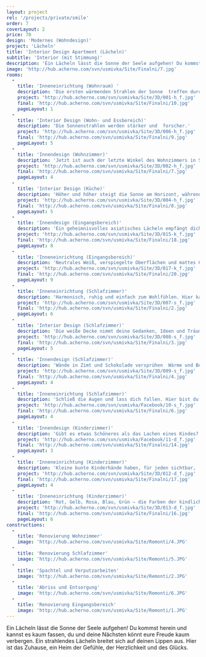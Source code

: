```yaml
---
layout: project
rel: '/projects/private/smile'
order: 7
coverLayout: 2
price: 70
design: 'Modernes (Wohndesign)'
project: 'Lächeln'
title: 'Interior Design Apartment (Lächeln)'
subtitle: 'Interior (mit Stimmung)'
description: 'Ein Lächeln lässt die Sonne der Seele aufgehen! Du kommst herein und kannst es kaum fassen, du und deine Nächsten könnt eure Freude kaum verbergen. Ein strahlendes Lächeln breitet sich auf deinen Lippen aus. Hier ist das Zuhause, ein Heim der Gefühle, der Herzlichkeit und des Glücks.'
image: 'http://hub.acherno.com/svn/usmivka/Site/Finalni/7.jpg'
rooms:
  -
    title: 'Inneneinrichtung (Wohnraum) '
    description: 'Die ersten wärmenden Strahlen der Sonne  treffen durch die großen Fenster und beleben den Raum mit ihrer unsichtbaren Lebensenergie.'
    project: 'http://hub.acherno.com/svn/usmivka/Site/3D/001-h_f.jpg'
    final: 'http://hub.acherno.com/svn/usmivka/Site/Finalni/10.jpg'
    pageLayout: 1
  -
    title: 'Interior Design (Wohn- und Essbereich)'
    description: 'Die Sonnenstrahlen werden stärker und  forscher.'
    project: 'http://hub.acherno.com/svn/usmivka/Site/3D/006-h_f.jpg'
    final: 'http://hub.acherno.com/svn/usmivka/Site/Finalni/9.jpg'
    pageLayout: 5
  -
    title: 'Innendesign (Wohnzimmer)'
    description: 'Jetzt ist auch der letzte Winkel des Wohnzimmers in Sonne getaucht.'
    project: 'http://hub.acherno.com/svn/usmivka/Site/3D/002-h_f.jpg'
    final: 'http://hub.acherno.com/svn/usmivka/Site/Finalni/7.jpg'
    pageLayout: 4
  -
    title: 'Interior Design (Küche)'
    description: 'Höher und höher steigt die Sonne am Horizont, während sich die Familie zum gemeinsamen Frühstück findet. Jeder packt mit an, bis alle Leckereien auf dem Tisch stehen. So gestärkt und mit einem Lächeln im Gesicht, kannst du jede neue Herausforderung meistern.'
    project: 'http://hub.acherno.com/svn/usmivka/Site/3D/004-h_f.jpg'
    final: 'http://hub.acherno.com/svn/usmivka/Site/Finalni/8.jpg'
    pageLayout: 5
  -
    title: 'Innendesign (Eingangsbereich)'
    description: 'Ein geheimnisvolles asiatisches Lächeln empfängt dich herzlich und bittet dich einzutreten.'
    project: 'http://hub.acherno.com/svn/usmivka/Site/3D/015-k_f.jpg'
    final: 'http://hub.acherno.com/svn/usmivka/Site/Finalni/18.jpg'
    pageLayout: 8
  -
    title: 'Inneneinrichtung (Eingangsbereich)'
    description: 'Neutrales Weiß, verspiegelte Oberflächen und mattes Grau in Kombination mit warmem Holz geben dir das vertraute Gefühl von Zuhause.'
    project: 'http://hub.acherno.com/svn/usmivka/Site/3D/017-k_f.jpg'
    final: 'http://hub.acherno.com/svn/usmivka/Site/Finalni/20.jpg'
    pageLayout: 9
  -
    title: 'Inneneinrichtung (Schlafzimmer)'
    description: 'Harmonisch, ruhig und einfach zum Wohlfühlen. Hier kannst du dich zurückziehen und einfach die Welt um dich herum vergessen. Auch der jüngste Spross der Familie findet in diesem himmlischen Ort seine süßen Träume.'
    project: 'http://hub.acherno.com/svn/usmivka/Site/3D/007-s_f.jpg'
    final: 'http://hub.acherno.com/svn/usmivka/Site/Finalni/2.jpg'
    pageLayout: 6
  -
    title: 'Interior Design (Schlafzimmer)'
    description: 'Die weiße Decke nimmt deine Gedanken, Ideen und Träume wie ein Blatt Papier vertraulich auf.'
    project: 'http://hub.acherno.com/svn/usmivka/Site/3D/008-s_f.jpg'
    final: 'http://hub.acherno.com/svn/usmivka/Site/Finalni/3.jpg' 
    pageLayout: 5
  -
    title: 'Innendesign (Schlafzimmer)'
    description: 'Wände in Zimt und Schokolade versprühen  Wärme und Behaglichkeit im Raum.л.'
    project: 'http://hub.acherno.com/svn/usmivka/Site/3D/009-s_f.jpg'
    final: 'http://hub.acherno.com/svn/usmivka/Site/Finalni/4.jpg'
    pageLayout: 4
  -
    title: 'Inneneinrichtung (Schlafzimmer)'
    description: 'Schließ die Augen und lass dich fallen. Hier bist du Daheim. '
    project: 'http://hub.acherno.com/svn/usmivka/Facebook/10-s_f.jpg'
    final: 'http://hub.acherno.com/svn/usmivka/Site/Finalni/6.jpg'
    pageLayout: 4
  -
    title: 'Innendesign (Kinderzimmer)'
    description: 'Gibt es etwas Schöneres als das Lachen eines Kindes? Das Kinderzimmer ist der Ort der vielen Erinnerungen, erste Entdeckungen und unzähligen kleinen Momenten voller Glück und Spaß.'
    project: 'http://hub.acherno.com/svn/usmivka/Facebook/11-d_f.jpg'
    final: 'http://hub.acherno.com/svn/usmivka/Site/Finalni/14.jpg'
    pageLayout: 3
  -
    title: 'Inneneinrichtung (Kinderzimmer)'
    description: 'Kleine bunte Kinderhände haben, für jeden sichtbar,  ihre bleibenden Spuren hinterlassen. Tauche auch du die Hände in deine Lieblingsfarbe und werde wieder zum Kind.'
    project: 'http://hub.acherno.com/svn/usmivka/Site/3D/012-d_f.jpg'
    final: 'http://hub.acherno.com/svn/usmivka/Site/Finalni/17.jpg'
    pageLayout: 4
  -
    title: 'Inneneinrichtung (Kinderzimmer)'
    description: 'Rot, Gelb, Rosa, Blau, Grün – die Farben der kindlichen Fantasie. Du findest sie in Blüten und Früchten, in knallig bunten Kaubonbons und Cartoons. Die Farben von Mickey Maus, Winnie Puh, Sandmännchen, Spielzeugautos, Puppen und alle die zauberhaften Dinge, die die Welt der Kleinsten beseelt haben.'
    project: 'http://hub.acherno.com/svn/usmivka/Site/3D/013-d_f.jpg'
    final: 'http://hub.acherno.com/svn/usmivka/Site/Finalni/16.jpg'
    pageLayout: 6
constructions:
  -
    title: 'Renovierung Wohnzimmer'
    image: 'http://hub.acherno.com/svn/usmivka/Site/Remonti/4.JPG'
  -
    title: 'Renovierung Schlafzimmer'
    image: 'http://hub.acherno.com/svn/usmivka/Site/Remonti/5.JPG'
  -
    title: 'Spachtel und Verputzarbeiten'
    image: 'http://hub.acherno.com/svn/usmivka/Site/Remonti/2.JPG'
  -
    title: 'Abriss und Entsorgung'
    image: 'http://hub.acherno.com/svn/usmivka/Site/Remonti/6.JPG'
  -
    title: 'Renovierung Eingangsbereich'
    image: 'http://hub.acherno.com/svn/usmivka/Site/Remonti/1.JPG'
---
```

Ein Lächeln lässt die Sonne der Seele aufgehen! Du kommst herein und kannst es kaum fassen, du und deine Nächsten könnt eure Freude kaum verbergen. Ein strahlendes Lächeln breitet sich auf deinen Lippen aus. Hier ist das Zuhause, ein Heim der Gefühle, der Herzlichkeit und des Glücks.
